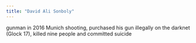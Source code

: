 ```yaml
---
title: "David Ali Sonboly"
---
```

gunman in 2016 Munich shooting, purchased his gun illegally on the darknet (Glock 17), killed nine people and committed suicide

